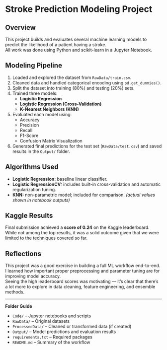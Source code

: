 # Stroke Prediction Modeling Project

## Overview
This project builds and evaluates several machine learning models to predict the likelihood of a patient having a stroke.  
All work was done using Python and scikit-learn in a Jupyter Notebook.

## Modeling Pipeline
1. Loaded and explored the dataset from `RawData/train.csv`.
2. Cleaned data and handled categorical encoding using `pd.get_dummies()`.
3. Split the dataset into training (80%) and testing (20%) sets.
4. Trained three models:
   - **Logistic Regression**
   - **Logistic Regression (Cross-Validation)**
   - **K-Nearest Neighbors (KNN)**
5. Evaluated each model using:
   - Accuracy  
   - Precision  
   - Recall  
   - F1-Score  
   - Confusion Matrix Visualization  
6. Generated final predictions for the test set (`RawData/test.csv`) and saved results in the `Output/` folder.

## Algorithms Used
- **Logistic Regression:** baseline linear classifier.  
- **Logistic RegressionCV:** includes built-in cross-validation and automatic regularization tuning.  
- **KNN:** non-parametric model; included for comparison.
*(actual values shown in notebook outputs)*

## Kaggle Results
Final submission achieved a **score of 0.24** on the Kaggle leaderboard.  
While not among the top results, it was a solid outcome given that we were limited to the techniques covered so far.

## Reflections
This project was a good exercise in building a full ML workflow end-to-end.  
I learned how important proper preprocessing and parameter tuning are for improving model accuracy.  
Seeing the high leaderboard scores was motivating — it’s clear that there’s a lot more to explore in data cleaning, feature engineering, and ensemble methods.

---

**Folder Guide**
- `Code/` – Jupyter notebooks and scripts  
- `RawData/` – Original datasets  
- `ProcessedData/` – Cleaned or transformed data (if created)  
- `Output/` – Model predictions and evaluation results  
- `requirements.txt` – Required packages  
- `README.md` – Summary of the workflow
